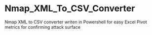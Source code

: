 # Nmap_XML_To_CSV_Converter
Nmap XML to CSV converter writen in Powershell for easy Excel Pivot metrics for confirming attack surface
